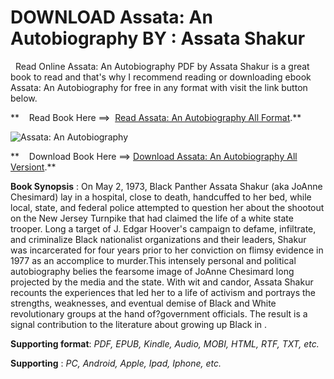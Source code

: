  **DOWNLOAD Assata: An Autobiography BY : Assata Shakur**
========================================================

  Read Online Assata: An Autobiography PDF by Assata Shakur is a great book to read and that's why I recommend reading or downloading ebook Assata: An Autobiography for free in any format with visit the link button below.

**    Read Book Here ==>  [Read Assata: An Autobiography All Format](https://goodreadbook.site/?book=1556520743).**

![Assata: An Autobiography](https://i.gr-assets.com/images/S/compressed.photo.goodreads.com/books/1328857268l/100322.jpg)

**    Download Book Here ==> [Download Assata: An Autobiography All Versiont](https://goodreadbook.site/?book=1556520743).**

**Book Synopsis** : On May 2, 1973, Black Panther Assata Shakur (aka JoAnne Chesimard) lay in a hospital, close to death, handcuffed to her bed, while local, state, and federal police attempted to question her about the shootout on the New Jersey Turnpike that had claimed the life of a white state trooper. Long a target of J. Edgar Hoover's campaign to defame, infiltrate, and criminalize Black nationalist organizations and their leaders, Shakur was incarcerated for four years prior to her conviction on flimsy evidence in 1977 as an accomplice to murder.This intensely personal and political autobiography belies the fearsome image of JoAnne Chesimard long projected by the media and the state. With wit and candor, Assata Shakur recounts the experiences that led her to a life of activism and portrays the strengths, weaknesses, and eventual demise of Black and White revolutionary groups at the hand of?government officials. The result is a signal contribution to the literature about growing up Black in .

**Supporting format**: _PDF, EPUB, Kindle, Audio, MOBI, HTML, RTF, TXT, etc._

**Supporting** : _PC, Android, Apple, Ipad, Iphone, etc._